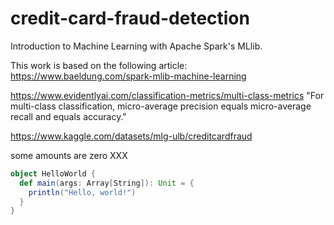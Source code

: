 # credit-card-fraud-detection

Introduction to Machine Learning with Apache Spark's MLlib.

This work is based on the following article: https://www.baeldung.com/spark-mlib-machine-learning

https://www.evidentlyai.com/classification-metrics/multi-class-metrics
"For multi-class classification, micro-average precision equals micro-average recall and equals accuracy."

https://www.kaggle.com/datasets/mlg-ulb/creditcardfraud

some amounts are zero XXX

```scala
object HelloWorld {
  def main(args: Array[String]): Unit = {
    println("Hello, world!")
  }
}
```
